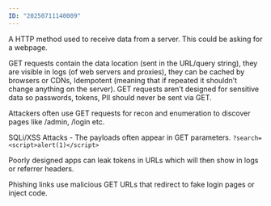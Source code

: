 ```yaml
---
ID: "20250711140009"
---
```

A HTTP method used to receive data from a server. This could be asking for a webpage.

GET requests contain the data location (sent in the URL/query string), they are visible in logs (of web servers and proxies), they can be cached by browsers or CDNs, Idempotent (meaning that if repeated it shouldn’t change anything on the server). GET requests aren’t designed for sensitive data so passwords, tokens, PII should never be sent via GET.

Attackers often use GET requests for recon and enumeration to discover pages like /admin, /login etc. 

SQLi/XSS Attacks - The payloads often appear in GET parameters.
`?search=<script>alert(1)</script>`

Poorly designed apps can leak tokens in URLs which will then show in logs or referrer headers.

Phishing links use malicious GET URLs that redirect to fake login pages or inject code.

